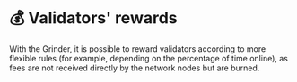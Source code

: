 # 💰 Validators' rewards

With the Grinder, it is possible to reward validators according to more flexible rules (for example, depending on the percentage of time online), as fees are not received directly by the network nodes but are burned.
